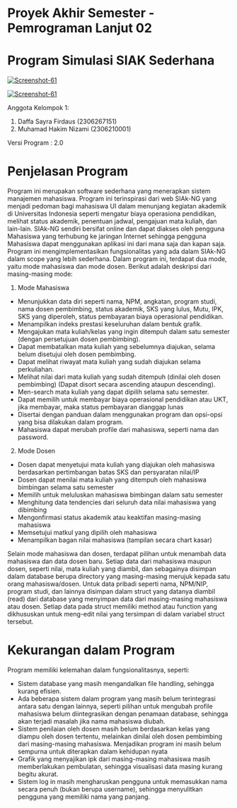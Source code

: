 # Proyek Akhir Semester - Pemrograman Lanjut 02
# Program Simulasi SIAK Sederhana

[![Screenshot-61](https://i.ibb.co.com/JHWZgLw/Screenshot-61.png)](https://ibb.co.com/9WmPSXk)

[![Screenshot-61](https://i.ibb.co.com/s3WVDbN/Screenshot-62.png)](https://ibb.co.com/RHjDMYs)


Anggota Kelompok 1:

1. Daffa Sayra Firdaus (2306267151)
2. Muhamad Hakim Nizami (2306210001)

Versi Program : 2.0

# Penjelasan Program

Program ini merupakan software sederhana yang menerapkan sistem manajemen mahasiswa. Program ini terinspirasi dari web SIAk-NG yang menjadi pedoman bagi mahasiswa UI dalam menunjang kegiatan akademik di Universitas Indonesia seperti mengatur biaya operasiona pendidikan, melihat status akademik, penentuan jadwal, pengajuan mata kuliah, dan lain-lain. SIAk-NG sendiri bersifat online dan dapat diakses oleh pengguna Mahasiswa yang terhubung ke jaringan Internet sehingga pengguna Mahasiswa dapat menggunakan aplikasi ini dari mana saja dan kapan saja. Program ini mengimplementasikan fungsionalitas yang ada dalam SIAk-NG dalam scope yang lebih sederhana. Dalam program ini, terdapat dua mode, yaitu mode mahasiswa dan mode dosen. Berikut adalah deskripsi dari masing-masing mode:

1. Mode Mahasiswa

- Menunjukkan data diri seperti nama, NPM, angkatan, program studi, nama dosen pembimbing, status akademik, SKS yang lulus, Mutu, IPK, SKS yang diperoleh, status pembayaran biaya operasional pendidikan.
- Menampilkan indeks prestasi keseluruhan dalam bentuk grafik.
- Mengajukan mata kuliah/kelas yang ingin ditempuh dalam satu semester (dengan persetujuan dosen pembimbing).
- Dapat membatalkan mata kuliah yang sebelumnya diajukan, selama belum disetujui oleh dosen pembimbing.
- Dapat melihat riwayat mata kuliah yang sudah diajukan selama perkuliahan.
- Melihat nilai dari mata kuliah yang sudah ditempuh (dinilai oleh dosen pembimbing) (Dapat disort secara ascending ataupun descending).
- Men-search mata kuliah yang dapat dipilih selama satu semester.
- Dapat memilih untuk membayar biaya operasional pendidikan atau UKT, jika membayar, maka status pembayaran dianggap lunas
- Disertai dengan panduan dalam menggunakan program dan opsi-opsi yang bisa dilakukan dalam program.
- Mahasiswa dapat merubah profile dari mahasiswa, seperti nama dan password.

2. Mode Dosen

- Dosen dapat menyetujui mata kuliah yang diajukan oleh mahasiswa berdasarkan pertimbangan batas SKS dan persyaratan nilai/IP
- Dosen dapat menilai mata kuliah yang ditempuh oleh mahasiswa bimbingan selama satu semester
- Memilih untuk meluluskan mahasiswa bimbingan dalam satu semester
- Menghitung data tendencies dari seluruh data nilai mahasiswa yang dibimbing
- Mengonfirmasi status akademik atau keaktifan masing-masing mahasiswa
- Memsetujui matkul yang dipilih oleh mahasiswa
- Menampilkan bagan nilai mahasiswa (tampilan secara chart kasar)

Selain mode mahasiswa dan dosen, terdapat pilihan untuk menambah data mahasiswa dan data dosen baru. Setiap data dari mahasiswa maupun dosen, seperti nilai, mata kuliah yang diambil, dan sebagainya disimpan dalam database berupa directory yang masing-masing merujuk kepada satu orang mahasiswa/dosen. Untuk data pribadi seperti nama, NPM/NIP, program studi, dan lainnya disimpan dalam struct yang datanya diambil (read) dari database yang menyimpan data dari masing-masing mahasiswa atau dosen. Setiap data pada struct memiliki method atau function yang dikhususkan untuk meng-edit nilai yang tersimpan di dalam variabel struct tersebut.

# Kekurangan dalam Program

Program memiliki kelemahan dalam fungsionalitasnya, seperti:

- Sistem database yang masih mengandalkan file handling, sehingga kurang efisien.
- Ada beberapa sistem dalam program yang masih belum terintegrasi antara satu dengan lainnya, seperti pilihan untuk mengubah profile mahasiswa belum diintegrasikan dengan penamaan database, sehingga akan terjadi masalah jika nama mahasiswa diubah.
- Sistem penilaian oleh dosen masih belum berdasarkan kelas yang diampu oleh dosen tertentu, melainkan dinilai oleh dosen pembimbing dari masing-masing mahasiswa. Menjadikan program ini masih belum sempurna untuk diterapkan dalam kehidupan nyata
- Grafik yang menyajikan ipk dari masing-masing mahasiswa masih memberlakukan pembulatan, sehingga visualisasi data masing kurang begitu akurat.
- Sistem log in masih mengharuskan pengguna untuk memasukkan nama secara penuh (bukan berupa username), sehingga menyulitkan pengguna yang memiliki nama yang panjang.
